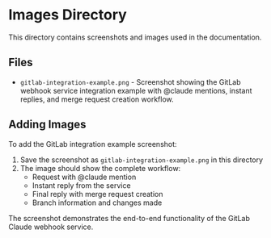# Images Directory

This directory contains screenshots and images used in the documentation.

## Files

- `gitlab-integration-example.png` - Screenshot showing the GitLab webhook service integration example with @claude mentions, instant replies, and merge request creation workflow.

## Adding Images

To add the GitLab integration example screenshot:

1. Save the screenshot as `gitlab-integration-example.png` in this directory
2. The image should show the complete workflow:
   - Request with @claude mention
   - Instant reply from the service
   - Final reply with merge request creation
   - Branch information and changes made

The screenshot demonstrates the end-to-end functionality of the GitLab Claude webhook service.